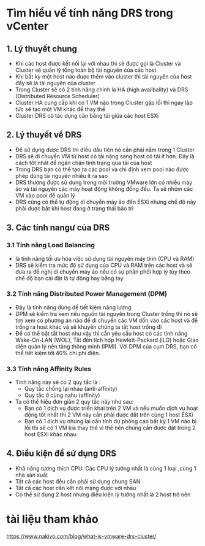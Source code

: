 # Tìm hiểu về tính năng DRS trong vCenter
## 1. Lý thuyết chung
- Khi các host được kết nối lại với nhau thì sẽ được gọi là Cluster và Cluster sẽ quản lý tổng toàn bộ tài nguyên của các host
- Khi bất kỳ một host nào được thêm vào cluster thì tài nguyên của host đấy sẽ là tài nguyên của cluster
- Trong Cluster sẽ có 2 tính năng chính là HA (high avalibality) và DRS (Distributed Résource Scheduler)
- Cluster HA cung cấp khi có 1 VM nào trong Cluster gặp lỗi thì ngay lập tức sẽ tạo một VM khác để thay thế
- Cluster DRS có tác dụng cân bằng tải giữa các host ESXi
## 2. Lý thuyết về DRS 
- Để sử dụng được DRS thì điều dầu tiên nó cần phải nằm trong 1 Cluster 
- DRS sẽ di chuyển VM từ host có tải nặng sang host có tải ít hơn. Đây là cách tốt nhất để ngăn chặn tình trạng qúa tải của host
- Trong DRS bạn có thể tạo ra các pool và chỉ định xem pool nào được phép dùng tài nguyên nhiều ít ra sao
- DRS thường được sử dụng trong môi trường VMware lớn có nhiều máy ảo và tài nguyên các máy hoạt động không đồng đều. Ta sẽ nhóm các VM vào pool để quản lý
- DRS cũng có thể tự động di chuyển máy ảo đến ESXi nhưng chế độ này phải được bật khi host đang ở trạng thái bảo trì
## 3. Các tính nangư của DRS
### 3.1 Tính năng Load Balancing
- là tính năng tối ưu hóa việc sử dụng tài nguyên máy tính (CPU và RAM)
- DRS sẽ kiểm tra mức độ sử dụng của CPU và RAM trên các host và sẽ đưa ra đề nghị di chuyển máy ảo nếu có sự phân phối hợp lý tùy theo chế độ bạn cài đặt là tự động hay bằng tay
### 3.2 Tính năng Distributed Power Management (DPM)
- Đây là tính năng đùng để tiết kiệm năng lượng
- DPM sẽ kiểm tra xem nếu nguồn tài nguyên trong Cluster trống thì nó sẽ tìm xem có phương án nào để di chuyển các VM dồn vào các host và để trống ra host khác và sẽ khuyên chúng ta tắt host trống đi
- Để có thể bật tắt host như vậy thì cần yêu cầu host có các tính năng Wake-On-LAN (WOL), Tắt đèn tích hợp Hewlett-Packard (iLO) hoặc Giao diện quản lý nền tảng thông minh (IPMI).
Với DPM của cụm DRS, bạn có thể tiết kiệm tới 40% chi phí điện.

### 3.3 Tính năng Affinity Rules
- Tính năng này sẽ có 2 quy tắc là : 
  - Quy tắc chống lại nhau (anti-affinity)
  - Quy tắc ở cùng nahu (affinity)
- Ta có thể hiểu đơn giản 2 quy tăc này như sau:
  - Bạn có 1 dịch vụ được triển khai trên 2 VM và nếu muốn dịch vụ hoạt động tốt nhất thì 2 VM này cần phải được đặt trên cùng 1 host ESXi
  - Bạn có 1 dịch vụ nhưng lại cần tính dự phòng cao bất kỳ 1 VM nào bị lỗi thì sẽ có 1 VM kia thay thế vì thế nên chúng cần được đặt trong 2 host ESXi khác nhau
  
## 4. Điều kiện để sử dụng DRS
- Khả năng tương thích CPU: Các CPU lý tưởng nhất là cùng 1 loại ,cùng 1 nhà sản xuất
- Tất cả các host đều cẩn phải sử dụng chung SAN
- Tất cả các host cần kết nối mạng được với nhau
- Có thể sử dụng 2 host nhưng điều kiện lý tưởng nhất là 2 host trở nên



# tài liệu tham khảo
https://www.nakivo.com/blog/what-is-vmware-drs-cluster/
